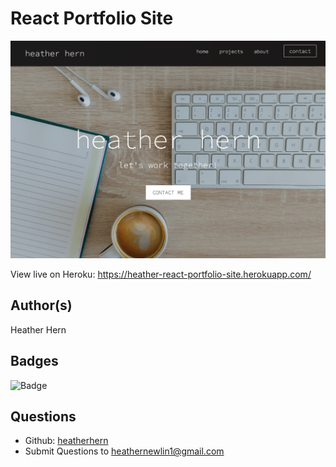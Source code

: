 # React Portfolio Site

![Portfolio Site Photo](./src/images/portfoliosite.png "Portfolio Site Photo")

View live on Heroku: https://heather-react-portfolio-site.herokuapp.com/

## Author(s)
Heather Hern

## Badges
![Badge](https://img.shields.io/badge/license-MIT-<green>)  

## Questions
* Github: [heatherhern](http://github.com/heatherhern)
* Submit Questions to [heathernewlin1@gmail.com](heathernewlin1@gmail.com)